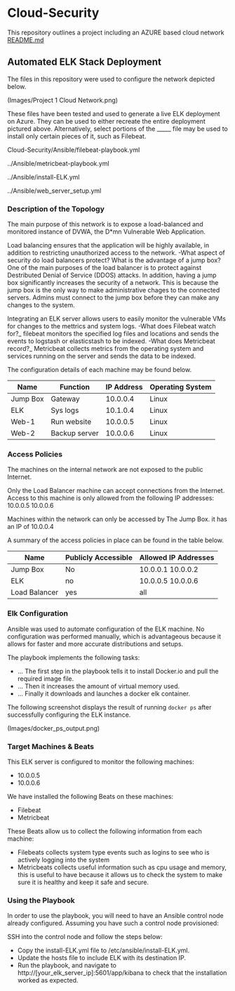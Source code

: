 # Cloud-Security
This repository outlines a project including an AZURE based cloud network
[README.md](https://github.com/Stattixz/Cloud-Security/files/7200466/README.md)
## Automated ELK Stack Deployment

The files in this repository were used to configure the network depicted below.

(Images/Project 1 Cloud Network.png)

These files have been tested and used to generate a live ELK deployment on Azure. They can be used to either recreate the entire deployment pictured above. Alternatively, select portions of the _____ file may be used to install only certain pieces of it, such as Filebeat.

Cloud-Security/Ansible/filebeat-playbook.yml

../Ansible/metricbeat-playbook.yml

../Ansible/install-ELK.yml

../Ansible/web_server_setup.yml


### Description of the Topology

The main purpose of this network is to expose a load-balanced and monitored instance of DVWA, the D*mn Vulnerable Web Application.

Load balancing ensures that the application will be highly available, in addition to restricting unauthorized access to the network.
-What aspect of security do load balancers protect? What is the advantage of a jump box?
   One of the main purposes of the load balancer is to protect against Destributed Denial of Service (DDOS) attacks. In addition, having a jump box significantly increases the security of a network. This is because the jump box is the only way to make administrative chages to the connected servers. Admins must connect to the jump box before they can make any changes to the system.

Integrating an ELK server allows users to easily monitor the vulnerable VMs for changes to the mettrics and system logs.
-What does Filebeat watch for?_ filebeat monitors the specified log files and locations and sends the events to logstash or elasticstash to be indexed.
-What does Metricbeat record?_ Metricbeat collects metrics from the operating system and services running on the server and sends the data to be indexed.

The configuration details of each machine may be found below.

| Name     | Function      | IP Address | Operating System |
|----------|---------------|------------|------------------|
| Jump Box | Gateway       | 10.0.0.4   | Linux            |
| ELK      | Sys logs      | 10.1.0.4   | Linux            |
| Web-1    | Run website   | 10.0.0.5   | Linux            |
| Web-2    | Backup server | 10.0.0.6   | Linux            |

### Access Policies

The machines on the internal network are not exposed to the public Internet. 

Only the Load Balancer machine can accept connections from the Internet. Access to this machine is only allowed from the following IP addresses:
10.0.0.5
10.0.0.6

Machines within the network can only be accessed by The Jump Box.
 it has an IP of 10.0.0.4

A summary of the access policies in place can be found in the table below.

| Name          | Publicly Accessible | Allowed IP Addresses |
|---------------|---------------------|----------------------|
| Jump Box      | No                  | 10.0.0.1  10.0.0.2   |
| ELK           | no                  | 10.0.0.5  10.0.0.6   |
| Load Balancer | yes                 | all                  |

### Elk Configuration

Ansible was used to automate configuration of the ELK machine. No configuration was performed manually, which is advantageous because it allows for faster and more accurate distributions and setups.

The playbook implements the following tasks:
- ... The first step in the playbook tells it to install Docker.io and pull the required image file. 
- ... Then it increases the amount of virtual memory used.
- ... Finally it downloads and launches a docker elk container.

The following screenshot displays the result of running `docker ps` after successfully configuring the ELK instance.

(Images/docker_ps_output.png)

### Target Machines & Beats
This ELK server is configured to monitor the following machines:
- 10.0.0.5
- 10.0.0.6

We have installed the following Beats on these machines:
- Filebeat
- Metricbeat

These Beats allow us to collect the following information from each machine:
- Filebeats collects system type events such as logins to see who is actively logging into the system 
- Metricbeats collects useful information such as cpu usage and memory, this is useful to have because it allows us to check the system to make sure it is healthy and keep it safe and secure. 
### Using the Playbook
In order to use the playbook, you will need to have an Ansible control node already configured. Assuming you have such a control node provisioned: 

SSH into the control node and follow the steps below:
- Copy the install-ELK.yml file to /etc/ansible/install-ELK.yml.
- Update the hosts file to include ELK with its destination IP.
- Run the playbook, and navigate to http://[your_elk_server_ip]:5601/app/kibana to check that the installation worked as expected.
